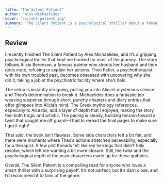 ```yaml
---
title: "The Silent Patient"
author: "Alex Michaelides"
cover: "/silent-patient.jpg"
summary: "The Silent Patient is a psychological thriller about a famous painter, Alicia Berenson, who inexplicably shoots and kills her husband and then never speaks another word. The story is told by Theo Faber, a psychotherapist who is determined to get Alicia to talk and uncover the truth behind the murder. As Theo becomes obsessed with her case, he uncovers a web of secrets that leads to a shocking and unexpected conclusion."
---
```


## Review

I recently finished The Silent Patient by Alex Michaelides, and it’s a gripping psychological thriller that kept me hooked for most of the journey. The story follows Alicia Berenson, a famous painter who shoots her husband and then goes mute, refusing to explain her actions. Theo Faber, a psychotherapist with his own troubled past, becomes obsessed with uncovering why she did it, taking a job at the psychiatric facility where she’s held.

The setup is instantly intriguing, pulling you into Alicia’s mysterious silence and Theo’s determination to break it. Michaelides does a fantastic job weaving suspense through short, punchy chapters and diary entries that offer glimpses into Alicia’s mind. The Greek mythology references, especially to Alcestis, add a layer of depth that I enjoyed, making the story feel both tragic and artistic. The pacing is steady, building tension toward a twist that caught me off guard—I had to reread the final pages to make sure I got it right!

That said, the book isn’t flawless. Some side characters felt a bit flat, and there were moments where Theo’s actions stretched believability, especially for a therapist. A few plot threads felt like red herrings that didn’t fully resolve, which left me wanting a bit more closure. Still, the twist and the psychological depth of the main characters made up for these quibbles.

Overall, The Silent Patient is a compelling read for anyone who loves a smart thriller with a surprising payoff. It’s not perfect, but it’s darn close, and I’d recommend it to fans of the genre.
